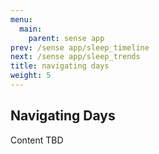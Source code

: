 ```yaml
---
menu:
  main:
    parent: sense app
prev: /sense app/sleep_timeline
next: /sense app/sleep_trends
title: navigating days
weight: 5
---
```


## Navigating Days


Content TBD
